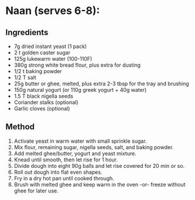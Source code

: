 # Naan (serves 6-8):
## Ingredients
* 7g dried instant yeast (1 pack)
* 2 t golden caster sugar
* 125g lukewarm water (100-110F)
* 380g strong white bread flour, plus extra for dusting
* 1/2 t baking powder
* 1/2 T salt 
* 25g butter or ghee, melted, plus extra 2-3 tbsp for the tray and brushing
* 150g natural yogurt (or 110g greek yogurt + 40g water)
* 1.5 T black nigella seeds
* Coriander stalks (optional)
* Garlic cloves (optional)

## Method
1. Activate yeast in warm water with small sprinkle sugar.
2. Mix flour, remaining sugar, nigella seeds, salt, and baking powder.
3. Add melted ghee/butter, yogurt  and yeast mixture.
4. Knead until smooth, then let rise for 1 hour.
5. Divide dough into eight 90g balls and let rise covered for 20 min or so. 
6. Roll out dough into flat even shapes.
7. Fry in a dry hot pan until cooked through.
8. Brush with melted ghee and keep warm in the oven -or- freeze without ghee for later use. 
